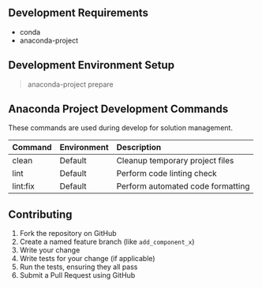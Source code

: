## Development Requirements

* conda
* anaconda-project

## Development Environment Setup

> anaconda-project prepare

## Anaconda Project Development Commands

These commands are used during develop for solution management.

| Command    | Environment | Description                       |
|------------|-------------|:----------------------------------|
| clean      | Default     | Cleanup temporary project files   |
| lint       | Default     | Perform code linting check        |
| lint:fix   | Default     | Perform automated code formatting |

## Contributing

1. Fork the repository on GitHub
2. Create a named feature branch (like `add_component_x`)
3. Write your change
4. Write tests for your change (if applicable)
5. Run the tests, ensuring they all pass
6. Submit a Pull Request using GitHub

